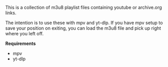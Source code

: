 This is a collection of m3u8 playlist files containing youtube or archive.org links.

The intention is to use these with mpv and yt-dlp. If you have mpv setup to save your position on exiting, you can load the m3u8 file and pick up right where you left off.

**Requirements**
- mpv
- yt-dlp

